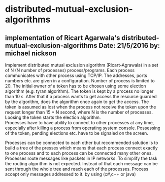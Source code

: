# distributed-mutual-exclusion-algorithms
implementation of Ricart Agarwala's distributed-mutual-exclusion-algorithms
Date: 21/5/2016
by: michael nickson
--------------------------------------------------------------------------------------------------------------------------------------
Implement distributed mutual exclusion algorithm (Ricart-Agrawala) in a set of N (N number of processes) process/programs. Each process communicates with other process using TCP/IP. The addresses, ports numbers etc. are given in a configuration. Number of process is limited to 20. The initial owner of a token has to be chosen using some election algorithm (e.g. tyran algorithm). The token is kept by a process no longer than 10 s. After that if a process wants to get access the resource guarded by the algorithm, does the algorithm once again to get the access. The token is assumed as lost when the process not receive the token upon the request longer than 15 * N second, where N is the number of processes. Loosing the token starts the election algorithm.  
Processes have to have ability to connect to other processes at any time, especially after killing a process from operating system console.
Possessing of the token, pending elections etc. have to be signaled on the screen.

Processes can be connected to each other but recommended solution is to build a tree of the presses which means that each process connect exactly to one process and to each process can be connected many other ones. Processes route messages like packets in IP networks. To simplify the task the routing algorithm is not expected. Instead of that each message can be sent through the whole tree and reach each of the processes. Process accept only messages addressed to it.
by using (c#,c++ or java)
